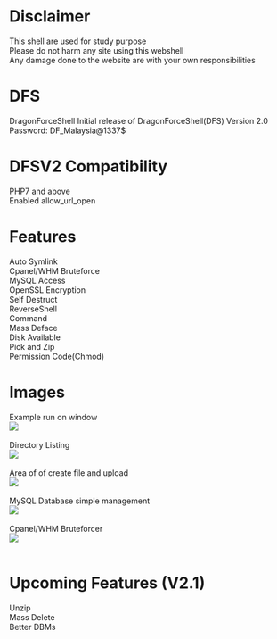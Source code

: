 # Disclaimer
This shell are used for study purpose<br>
Please do not harm any site using this webshell<br>
Any damage done to the website are with your own responsibilities

# DFS
DragonForceShell
Initial release of DragonForceShell(DFS) Version 2.0<br>
Password: DF_Malaysia@1337$
<br>

# DFSV2 Compatibility
PHP7 and above<br>
Enabled allow_url_open

# Features
Auto Symlink<br>
Cpanel/WHM Bruteforce<br>
MySQL Access<br>
OpenSSL Encryption<br>
Self Destruct<br>
ReverseShell<br>
Command<br>
Mass Deface<br>
Disk Available<br>
Pick and Zip<br>
Permission Code(Chmod)<br>

# Images
Example run on window<br>
<img src='https://github.com/EagleTube/DFS/blob/main/images/Screenshot_1.png'><br><br>
Directory Listing<br>
<img src='https://github.com/EagleTube/DFS/blob/main/images/Screenshot_2.png'><br><br>
Area of of create file and upload<br>
<img src='https://github.com/EagleTube/DFS/blob/main/images/Screenshot_3.png'><br><br>
MySQL Database simple management<br>
<img src='https://github.com/EagleTube/DFS/blob/main/images/Screenshot_4.png'><br><br>
Cpanel/WHM Bruteforcer<br>
<img src='https://github.com/EagleTube/DFS/blob/main/images/Screenshot_5.png'><br><br>

# Upcoming Features (V2.1)
Unzip<br>
Mass Delete<br>
Better DBMs<br>
